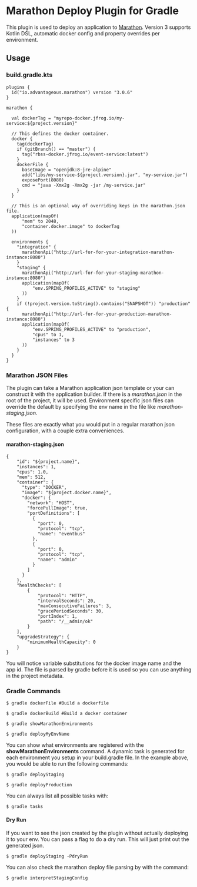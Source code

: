 # Marathon Deploy Plugin for Gradle

This plugin is used to deploy an application to [Marathon](https://mesosphere.github.io/marathon/).
Version 3 supports Kotlin DSL, automatic docker config and property overrides per environment.
## Usage

### build.gradle.kts

    plugins {
      id("io.advantageous.marathon") version "3.0.6"
    }
    
    marathon {
    
      val dockerTag = "myrepo-docker.jfrog.io/my-service:${project.version}"
    
      // This defines the docker container.
      docker {
        tag(dockerTag)
        if (gitBranch() == "master") {
          tag("rbss-docker.jfrog.io/event-service:latest")
        }
        dockerFile {
          baseImage = "openjdk:8-jre-alpine"
          add("libs/my-service-${project.version}.jar", "my-service.jar")
          exposePort(8080)
          cmd = "java -Xmx2g -Xmx2g -jar /my-service.jar"
        }
      }
    
      // This is an optional way of overriding keys in the marathon.json file.
      application(mapOf(
          "mem" to 2048,
          "container.docker.image" to dockerTag
      ))
    
      environments {
        "integration" {
          marathonApi("http://url-for-for-your-integration-marathon-instance:8080")
        }
        "staging" {
          marathonApi("http://url-for-for-your-staging-marathon-instance:8080")
          application(mapOf(
              "env.SPRING_PROFILES_ACTIVE" to "staging"
          ))
        }
        if (!project.version.toString().contains("SNAPSHOT")) "production" {
          marathonApi("http://url-for-for-your-production-marathon-instance:8080")
          application(mapOf(
              "env.SPRING_PROFILES_ACTIVE" to "production",
              "cpus" to 1,
              "instances" to 3
          ))
        }
      }
    }
    
### Marathon JSON Files

The plugin can take a Marathon application json template or your can construct it with the application builder.
If there is a *marathon.json* in the root of the project, it will be used.  Environment specific json files can override
the default by specifying the env name in the file like *marathon-staging.json*.

These files are exactly what you would put in a regular marathon json configuration, with a couple extra conveniences.

#### marathon-staging.json
    {
        "id": "${project.name}",
        "instances": 1,
        "cpus": 1.0,
        "mem": 512,
        "container": {
          "type": "DOCKER",
          "image": "${project.docker.name}",
          "docker": {
            "network": "HOST",
            "forcePullImage": true,
            "portDefinitions": [
              {
                "port": 0,
                "protocol": "tcp",
                "name": "eventbus"
              },
              {
                "port": 0,
                "protocol": "tcp",
                "name": "admin"
              }
            ]
          }
        },
        "healthChecks": [
            {
                "protocol": "HTTP",
                "intervalSeconds": 20,
                "maxConsecutiveFailures": 3,
                "gracePeriodSeconds": 30,
                "portIndex": 1,
                "path": "/__admin/ok"
            }
        ],
        "upgradeStrategy": {
            "minimumHealthCapacity": 0
        }
    }
    
You will notice variable substitutions for the docker image name and the app id.  The file is parsed by gradle before it is used so you can use anything in the project metadata.
    
### Gradle Commands
    
    $ gradle dockerFile #Build a dockerfile
    
    $ gradle dockerBuild #Build a docker container
    
    $ gradle showMarathonEnvironments
    
    $ gradle deployMyEnvName
       
You can show what environments are registered with the **showMarathonEnvironments** command.
A dynamic task is generated for each environment you setup in your build.gradle file.  In the example above, you would be able to run the following commands:
    
    $ gradle deployStaging
    
    $ gradle deployProduction
        
You can always list all possible tasks with:

    $ gradle tasks
    
#### Dry Run

If you want to see the json created by the plugin without actually deploying it to your env.  You can pass a flag to do a dry run.  This will just print out the generated json.

    $ gradle deployStaging -PdryRun
    
You can also check the marathon deploy file parsing by with the command:

    $ gradle interpretStagingConfig
